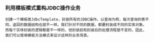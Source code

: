### 利用模板模式重构JDBC操作业务
    创建一个模板类JdbcTemplate，封装所有的JDBC操作。以查询为例，每次查询的表不
    同，返回的数据结构也就不一样。我们针对不同的数据，都要封装成不同的实体对象。
    而每个实体封装的逻辑都是不一样的，但封装前和封装后的处理流程是不变的，因此，
    我们可以使用模板方法模式来设计这样的业务场景。

